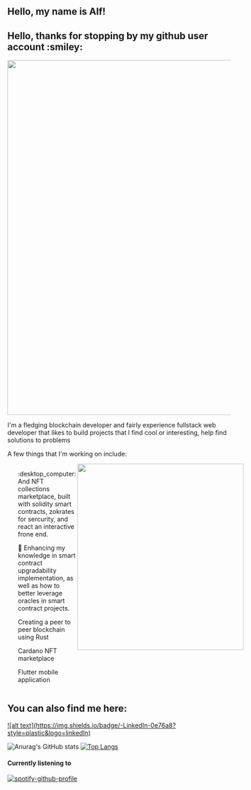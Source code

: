 
<h2> Hello, my name is Alf!</h2>

<h2> Hello, thanks for stopping by my github user account :smiley: </h2>

<P style=text-align:center;><img align=center width=800 src="https://github-profile-trophy.vercel.app/?username=FentonA&column=8&theme=dracula&no-frame=true&no-bd=true"/><p>
 
I'm a fledging blockchain developer and fairly experience fullstack web developer that likes to build projects that I find cool or interesting, help find solutions to problems

A few things that I'm working on include:

<div style=display:inline-flex;>
  <div>
  <ol>:desktop_computer: And NFT collections marketplace, built with solidity smart contracts, zokrates for sercurity, and react an interactive frone end. </ol>
  <ol>🌱 Enhancing my knowledge in smart contract upgradability implementation, as well as how to better leverage oracles in smart contract projects. </ol>
  <ol> Creating a peer to peer blockchain using Rust</ol>
  <ol> Cardano NFT marketplace</ol>
  <ol> Flutter mobile application</ol>
  </div>
<img align="right" height="420" width="375" alt="" src="https://user-images.githubusercontent.com/46092106/180612639-4b8f036c-c123-41e8-9066-5c5e5bd42bb7.gif" />
 
</div>
 
 
 <h2> You can also find me here:</h2>
<a href='https://www.linkedin.com/in/alf-fenton-baab27110/'>![alt text](https://img.shields.io/badge/-LinkedIn-0e76a8?style=plastic&logo=linkedIn)</a>


![Anurag's GitHub stats](https://github-readme-stats.vercel.app/api?username=fentona&theme=dracula&hide=contribs) [![Top Langs](https://github-readme-stats.vercel.app/api/top-langs/?username=fentona&layout=compact&theme=dracula)](https://github.com/anuraghazra/github-readme-stats)

<h4> Currently listening to </h4>

[![spotify-github-profile](https://spotify-github-profile.vercel.app/api/view?uid=mrchips7&cover_image=true&theme=default&bar_color=469faf&bar_color_cover=true)](https://spotify-github-profile.vercel.app/api/view?uid=mrchips7&redirect=true)


